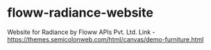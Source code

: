# floww-radiance-website
Website for Radiance by Floww APIs Pvt. Ltd.
Link - https://themes.semicolonweb.com/html/canvas/demo-furniture.html